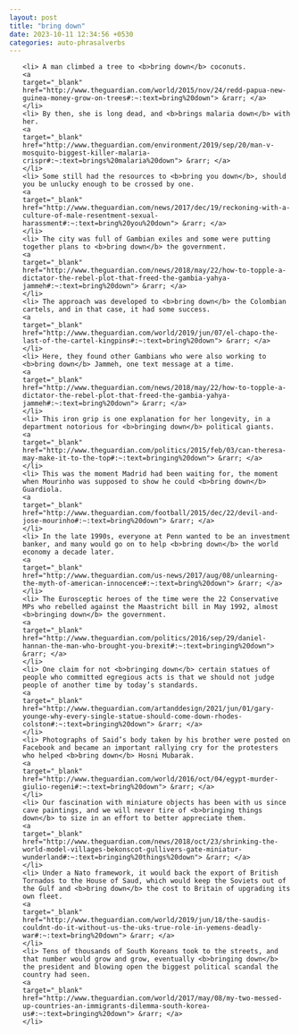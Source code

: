 ```yaml
---
layout: post
title: "bring down"
date: 2023-10-11 12:34:56 +0530
categories: auto-phrasalverbs
---
```

<ol>

    <li> A man climbed a tree to <b>bring down</b> coconuts.
    <a 
    target="_blank" 
    href="http://www.theguardian.com/world/2015/nov/24/redd-papua-new-guinea-money-grow-on-trees#:~:text=bring%20down"> &rarr; </a>
    </li>
    <li> By then, she is long dead, and <b>brings malaria down</b> with her.
    <a 
    target="_blank" 
    href="http://www.theguardian.com/environment/2019/sep/20/man-v-mosquito-biggest-killer-malaria-crispr#:~:text=brings%20malaria%20down"> &rarr; </a>
    </li>
    <li> Some still had the resources to <b>bring you down</b>, should you be unlucky enough to be crossed by one.
    <a 
    target="_blank" 
    href="http://www.theguardian.com/news/2017/dec/19/reckoning-with-a-culture-of-male-resentment-sexual-harassment#:~:text=bring%20you%20down"> &rarr; </a>
    </li>
    <li> The city was full of Gambian exiles and some were putting together plans to <b>bring down</b> the government.
    <a 
    target="_blank" 
    href="http://www.theguardian.com/news/2018/may/22/how-to-topple-a-dictator-the-rebel-plot-that-freed-the-gambia-yahya-jammeh#:~:text=bring%20down"> &rarr; </a>
    </li>
    <li> The approach was developed to <b>bring down</b> the Colombian cartels, and in that case, it had some success.
    <a 
    target="_blank" 
    href="http://www.theguardian.com/world/2019/jun/07/el-chapo-the-last-of-the-cartel-kingpins#:~:text=bring%20down"> &rarr; </a>
    </li>
    <li> Here, they found other Gambians who were also working to <b>bring down</b> Jammeh, one text message at a time.
    <a 
    target="_blank" 
    href="http://www.theguardian.com/news/2018/may/22/how-to-topple-a-dictator-the-rebel-plot-that-freed-the-gambia-yahya-jammeh#:~:text=bring%20down"> &rarr; </a>
    </li>
    <li> This iron grip is one explanation for her longevity, in a department notorious for <b>bringing down</b> political giants.
    <a 
    target="_blank" 
    href="http://www.theguardian.com/politics/2015/feb/03/can-theresa-may-make-it-to-the-top#:~:text=bringing%20down"> &rarr; </a>
    </li>
    <li> This was the moment Madrid had been waiting for, the moment when Mourinho was supposed to show he could <b>bring down</b> Guardiola.
    <a 
    target="_blank" 
    href="http://www.theguardian.com/football/2015/dec/22/devil-and-jose-mourinho#:~:text=bring%20down"> &rarr; </a>
    </li>
    <li> In the late 1990s, everyone at Penn wanted to be an investment banker, and many would go on to help <b>bring down</b> the world economy a decade later.
    <a 
    target="_blank" 
    href="http://www.theguardian.com/us-news/2017/aug/08/unlearning-the-myth-of-american-innocence#:~:text=bring%20down"> &rarr; </a>
    </li>
    <li> The Eurosceptic heroes of the time were the 22 Conservative MPs who rebelled against the Maastricht bill in May 1992, almost <b>bringing down</b> the government.
    <a 
    target="_blank" 
    href="http://www.theguardian.com/politics/2016/sep/29/daniel-hannan-the-man-who-brought-you-brexit#:~:text=bringing%20down"> &rarr; </a>
    </li>
    <li> One claim for not <b>bringing down</b> certain statues of people who committed egregious acts is that we should not judge people of another time by today’s standards.
    <a 
    target="_blank" 
    href="http://www.theguardian.com/artanddesign/2021/jun/01/gary-younge-why-every-single-statue-should-come-down-rhodes-colston#:~:text=bringing%20down"> &rarr; </a>
    </li>
    <li> Photographs of Said’s body taken by his brother were posted on Facebook and became an important rallying cry for the protesters who helped <b>bring down</b> Hosni Mubarak.
    <a 
    target="_blank" 
    href="http://www.theguardian.com/world/2016/oct/04/egypt-murder-giulio-regeni#:~:text=bring%20down"> &rarr; </a>
    </li>
    <li> Our fascination with miniature objects has been with us since cave paintings, and we will never tire of <b>bringing things down</b> to size in an effort to better appreciate them.
    <a 
    target="_blank" 
    href="http://www.theguardian.com/news/2018/oct/23/shrinking-the-world-model-villages-bekonscot-gullivers-gate-miniatur-wunderland#:~:text=bringing%20things%20down"> &rarr; </a>
    </li>
    <li> Under a Nato framework, it would back the export of British Tornados to the House of Saud, which would keep the Soviets out of the Gulf and <b>bring down</b> the cost to Britain of upgrading its own fleet.
    <a 
    target="_blank" 
    href="http://www.theguardian.com/world/2019/jun/18/the-saudis-couldnt-do-it-without-us-the-uks-true-role-in-yemens-deadly-war#:~:text=bring%20down"> &rarr; </a>
    </li>
    <li> Tens of thousands of South Koreans took to the streets, and that number would grow and grow, eventually <b>bringing down</b> the president and blowing open the biggest political scandal the country had seen.
    <a 
    target="_blank" 
    href="http://www.theguardian.com/world/2017/may/08/my-two-messed-up-countries-an-immigrants-dilemma-south-korea-us#:~:text=bringing%20down"> &rarr; </a>
    </li>